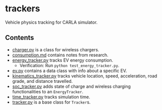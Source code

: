 # trackers
Vehicle physics tracking for CARLA simulator.


## Contents
- [charger.py](charger.py) is a class for wireless chargers.
- [consumption.md](consumption.md) contains notes from research.
- [energy_tracker.py](energy_tracker.py) tracks EV energy consumption.
    - Verification: Run `python test_energy_tracker.py`.
- [ev.py](ev.py) contains a data class with info about a specific EV.
- [kinematics_tracker.py](kinematics_tracker.py) tracks vehicle location, speed, acceleration, road grade, and distance travelled.
- [soc_tracker.py](soc_tracker.py) adds state of charge and wireless charging functionalities to an `EnergyTracker`. 
- [time_tracker.py](time_tracker.py) tracks simulation time.
- [tracker.py](tracker.py) is a base class for `Tracker`s. 
